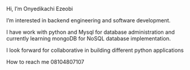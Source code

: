 Hi, I’m Onyedikachi Ezeobi

I’m interested in backend engineering and software development. 

I have work with python and Mysql for database administration and currently learning mongoDB for NoSQL database implementation. 

I look forward for collaborative in building different python applications 

How to reach me 08104807107 

<!---
Onyedikachi-E/Onyedikachi-E is a ✨ special ✨ repository because its `README.md` (this file) appears on your GitHub profile.
You can click the Preview link to take a look at your changes.
--->

